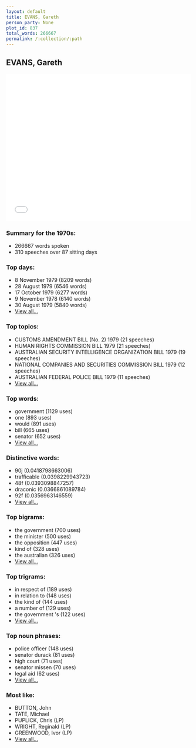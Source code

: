 ```yaml
---
layout: default
title: EVANS, Gareth
person_party: None
plot_id: 837
total_words: 266667
permalink: /:collection/:path
---
```


## EVANS, Gareth

<iframe width="100%" height="400" frameborder="0" scrolling="no" src="//plot.ly/~wragge/837.embed"></iframe>


### Summary for the 1970s:

* 266667 words spoken
* 310 speeches over 87 sitting days


### Top days:

* 8 November 1979 (8209 words)
* 28 August 1979 (6546 words)
* 17 October 1979 (6277 words)
* 9 November 1978 (6140 words)
* 30 August 1979 (5840 words)
* [View all...](days/)


### Top topics:

* CUSTOMS AMENDMENT BILL (No. 2) 1979 (21 speeches)
* HUMAN RIGHTS COMMISSION BILL 1979 (21 speeches)
* AUSTRALIAN SECURITY INTELLIGENCE ORGANIZATION BILL 1979 (19 speeches)
* NATIONAL COMPANIES AND SECURITIES COMMISSION BILL 1979 (12 speeches)
* AUSTRALIAN FEDERAL POLICE BILL 1979 (11 speeches)
* [View all...](topics/)


### Top words:

* government (1129 uses)
* one (893 uses)
* would (891 uses)
* bill (665 uses)
* senator (652 uses)
* [View all...](words/)


### Distinctive words:

* 90j (0.0418798663006)
* trafficable (0.0398229943723)
* 48f (0.0393098847257)
* draconic (0.0366861089784)
* 92f (0.0356963146559)
* [View all...](sig_words/)


### Top bigrams:

* the government (700 uses)
* the minister (500 uses)
* the opposition (447 uses)
* kind of (328 uses)
* the australian (326 uses)
* [View all...](bigrams/)


### Top trigrams:

* in respect of (189 uses)
* in relation to (148 uses)
* the kind of (144 uses)
* a number of (129 uses)
* the government 's (122 uses)
* [View all...](trigrams/)


### Top noun phrases:

* police officer (148 uses)
* senator durack (81 uses)
* high court (71 uses)
* senator missen (70 uses)
* legal aid (62 uses)
* [View all...](noun_phrases/)


### Most like:

* BUTTON, John 
* TATE, Michael 
* PUPLICK, Chris (LP)
* WRIGHT, Reginald (LP)
* GREENWOOD, Ivor (LP)
* [View all...](similarities/)
